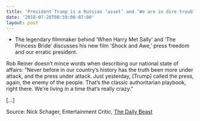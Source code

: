 ```yaml
---
title: 'President Trump is a Russian ‘asset’ and ‘We are in dire trouble’'
date: '2018-07-20T08:59:00-07:00'
layout: post
---
```


- The legendary filmmaker behind ‘When Harry Met Sally’ and ‘The Princess Bride’ discusses his new film ‘Shock and Awe,’ press freedom and our erratic president.

Rob Reiner doesn’t mince words when describing our national state of affairs: “Never before in our country’s history has the truth been more under attack, and the press under attack. Just yesterday, \[Trump\] called the press, again, the enemy of the people. That’s the classic authoritarian playbook, right there. We’re living in a time that’s really crazy.”

\[…\]

Source: Nick Schager, Entertainment Critic, [The Daily Beast](https://www.thedailybeast.com/rob-reiner-president-trump-is-a-russian-asset-and-we-are-in-dire-trouble)